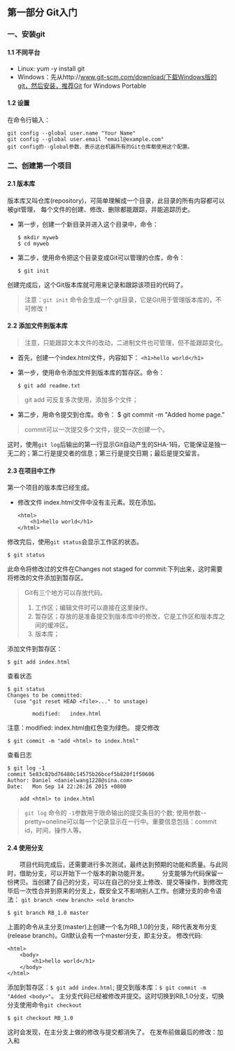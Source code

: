 ## 第一部分 Git入门
### 一、安装git
#### 1.1 不同平台
* Linux: yum -y install git
* Windows：先从http://www.git-scm.com/download/下载Windows版的git，然后安装，推荐Git for Windows Portable

#### 1.2 设置
在命令行输入：

    git config --global user.name "Your Name"
    git config --global user.email "email@example.com"
    git config的--global参数，表示这台机器所有的Git仓库都使用这个配置。
 
 
### 二、创建第一个项目
#### 2.1 版本库
版本库又叫仓库(repository)，可简单理解成一个目录，此目录的所有内容都可以被git管理，
每个文件的创建、修改、删除都能跟踪，并能追踪历史。
* 第一步，创建一个新目录并进入这个目录中，命令：

      $ mkdir myweb
      $ cd myweb
* 第二步，使用命令把这个目录变成Git可以管理的仓库，命令：

      $ git init
创建完成后，这个Git版本库就可用来记录和跟踪该项目的代码了。
> 注意：`git init` 命令会生成一个.git目录，它是Git用于管理版本库的，不可修改！
  
#### 2.2 添加文件到版本库
> 注意，只能跟踪文本文件的改动，二进制文件也可管理，但不能跟踪变化。

* 首先，创建一个index.html文件，内容如下：
  `<h1>hello world</h1>`
* 第一步，使用命令添加文件到版本库的暂存区。命令：

      $ git add readme.txt

> git add <file> 可反复多次使用，添加多个文件；

* 第二步，用命令提交到仓库。命令：
  $ git commit -m "Added home page."
> commit可以一次提交多个文件，提交一次创建一个。

这时，使用`git log`后输出的第一行显示Git自动产生的SHA-1码，它能保证是独一无二的；第二行是提交者的信息；第三行是提交日期；最后是提交留言。

#### 2.3 在项目中工作
第一个项目的版本库已经生成。
* 修改文件
index.html文件中没有<html>主元素。现在添加。

      <html>
          <h1>hello world</h1>
      </html>

修改完后，使用`git status`会显示工作区的状态。

    $ git status
此命令将修改过的文件在Changes not staged for commit:下列出来，这时需要将修改的文件添加到暂存区。
> Git有三个地方可以存放代码。
> 1. 工作区；编辑文件时可以直接在这里操作。
> 2. 暂存区；存放的是准备提交到版本库中的修改，它是工作区和版本库之间的缓冲区。
> 3. 版本库；

添加文件到暂存区：

    $ git add index.html
查看状态

    $ git status
    Changes to be committed:
      (use "git reset HEAD <file>..." to unstage)

            modified:   index.html

注意：modified:   index.html由红色变为绿色。
提交修改

    $ git commit -m "add <html> to index.html"
查看日志

    $ git log -1
    commit 5e83c82bd76480c14575b26bcef5b820f1f50606
    Author: Daniel <danielwang1228@sina.com>
    Date:   Mon Sep 14 22:26:26 2015 +0800

        add <html> to index.html

> `git log` 命令的 `-1`参数用于限命输出的提交条目的个数; 使用参数--pretty=oneline可以每一个记录显示在一行中。重要信息包括：commit id，时间，操作人等。

#### 2.4 使用分支
　　项目代码完成后，还需要进行多次测试，最终达到预期的功能和质量。与此同时，借助分支，可以开始下一个版本的新功能开发。
　　分支能够为代码保留一份拷贝。当创建了自己的分支，可以在自己的分支上修改、提交等操作，到修改完毕后一次性合并到原来的分支上，既安全又不影响别人工作。创建分支的命令语法：
    `git branch <new branch> <old branch>`

    $ git branch RB_1.0 master

上面的命令从主分支(master)上创建一个名为RB_1.0的分支，RB代表发布分支(release branch)。Git默认会有一个master分支，即主分支。
修改代码:

    <html>
        <body>
            <h1>hello world</h1>
        </body>
    </html>

添加到暂存区：`$ git add index.html`; 提交到版本库：`$ git commit -m "Added <body>"`。
主分支代码已经被修改并提交。这时切换到RB_1.0分支，切换分支使用命令`git checkout`

    $ git checkout RB_1.0
这时会发现，在主分支上做的修改与提交都消失了。
在发布前做最后的修改：加入<head>和<title>标签。

    <html>
        <head>
            <title>Home Page</title>
        </head>
        <body>
            <h1>hello world</h1>
        </body>
    </html>
添加暂存区：`$ git add index.html`; 提交到版本库：`$ git commit -m "release branch"`。
现在可以发布了，为此，要给这个版本打个标签。 

#### 2.5 处理发布
　　给Git中的文件打标签，意味着在版本库的历史中标记出特定的点，这样将来就比较容易找到相应版本的代码。现在打一个名为1.0的标签：

    $ git tag 1.0 RB_1.0
上面的命令作用是在RB_1.0分支上打上一个标签，名为1.0。这时可以使用不带参数的`git tag`命令查看标签:

    $ git tag
　　在给代码打过标签以，需要做一些整理工作。现在两条分支(master和RB_1.0)有不同的提交。创建RB_1.0以后，主分支用于版本2.0上新功能开发，现在要把RB_1.0分支上所做的修改合并到主分支上来。
　　使用变基命令`git rebase`可以实现这项工作。变基是把一条分支上的修改在另一条分支的末梢重现。
　　首先使用`git checkout`命令切回到主分支：

    $ git checkout master
　　使用命令`git rebase`，后面跟一个参数：希望变基到那条分支末梢的分支名称。

    $ git rebase RB_1.0
最后，使用`git branch -d`命令删除发布分支RB_1.0(由于在RB_1.0分支末梢打过标签，只要标签在，提交记录就都在）。

    $ git branch -d RB_1.0


## 第二部分 Git日常用法
### 三、添加与提交
#### 3.1 添加文件到暂存区

> 暂存的变更就是工作区中那些打算提交到版本库的变更。暂存操作将会更新Git的内部索引，该索引称为暂存区。
> 通过暂存区，可以设置哪些变更要提交到版本库，哪些暂时不提交。

命令：`git add`
功能：添加新文件和修改版本库中已有的文件到暂存区。
用法：`git add <file1> <file2> ...`
参数： 
* `-i` 启动交互命令提示符，这种方式可以交互暂存新文件，暂存对已有文件的修改，甚至只部分修改。
它会有几个选项可以选择。
>  1: status       2: update       3: revert       4: add untracked
>  5: patch        6: diff         7: quit         8: help
>  2 是添加文件到暂存区；3 是取消已暂存的修改；5 可以选择单个或多个文件，选择后会显示这些文件的当前内容与版本库中的差异。
* `-p` 直接进入补丁(patch)模式。

#### 3.2 提交到版本库
　　提交将变更添加到版本库的历史记录中，并为它们分配一个提交名称。
命令：`git commit`
功能：将暂存区的修改提交到版本库中。
参数：
* `-m` 本次提交的说明文字。可以传递多个`-m`。如果不带-m参数，Git会启动编辑器来编辑说明文件，用此方式时可以添加`-v`将要提交的内容与版本库中的比较结果添加到编辑器中。
* `-a` 把工作区中当前所有的修改直接提交到版本库中。注意：只会把已纳入版本库的文件提交到版本库，不会添加尚未被跟踪的文件。

#### 3.3 查看修改的内容
　　使用`git status` 和 `git diff`，查看工作区中做的修改。
1. 看到状态
命令：`git status`
功能：查看工作区的变动。
参数：
* `-s` 简短显示
* `-b` 查看分支信息

2. 查看文件改动
命令：`git diff`
功能：显示工作区、暂存区及版本库之间的差异。
参数：如果不带参数，将显示工作区与暂存区之间的区别。
* `--cached` 显示暂存区与版本库中的区别。
* `HEAD` 显示工作区、暂存区的与版本的差别。 `$ git diff HEAD`

#### 3.4 管理文件
##### 3.4.1 文件重命名与移动
命令：`git mv <原文件名称> <新文件名称>`
功能：使用原文件的内容来创建新文件，新文件保留原文件的历史修改记录，并删除原文件。
> 如果不使用git mv命也可以监测到文件移动 ，但会增加操作步骤：首先移动文件，然后`git add`添加新文件，最后`git rm`删除旧文件。

##### 3.4.2 忽略文件
　　将要忽略的文件名添加到`.gitignore`文件中。 支持通配符，如*.swp。这样，`git status`就不会显示文件名`.swp`结尾的文件了，取而代之的是一个新的`.gitignore`文件。

### 四、分支
#### 4.1 什么叫分支
　　实际工作中，要为许多任务设定优先级。如添加新功能、重构代码或修正Bug等，如果只使用一条版本来跟踪无法满足要求，因此需要创建和使用多条分支，多条分支可用来记录不同的版本记录。
　　使用分支时，最难确定的是何时创建分支，跟经验，至少下面这些情况可以创建分支：
* 试验性更改：比如尝试新的实现方式、算法等。
* 增加新功能：为每个新功能的开发创建新分支。完成该功能的开发后就可以合并回主分支。
* Bug修复：修复后合并回原来的代码中，这与使用分支开发新功能时的情形类似。
　　Git中，任何修改和都是在分支上完成的，默认有一个主分支(master)。可以将主分支重命名。

    $ git branch -m master newmaster

#### 4.2 创建新分支
* 创建分支
命令：`git branch <分支名>`
功能：创建指定名称的分支。

* 查看分支
命令:`git branch`
功能：以列表形式查看所有的分支。当前所在分支用`*`指示。

* 切换分支
命令：`git checkout <分支名>`
功能：切换分支。

* 创建并切换到新分支
命令：`git checkout -b <分支名> [基于的分支]`
功能：创建并切换到新分支

#### 5.3 合并分支
　　合并分支是把两条或多条分支合并到一起，有多种合并方法，这里介绍最主要的三种。
* 直接合并：把两条分支上的历史轨迹合并，交汇到一起。
* 压合合并：将一条分支上的若干个提交条目压合成一个提交条目，提交到另一条分支的末梢。
* 拣选合并：拣选另一条分支上的某个提交条目的改动带来当前分支上。

##### 5.3.1 直接合并
当想要把一条分支的全部历史提交合并到另一条分支上，可以采用这种方式。
主要命令：`git merge`
* 创建分支: 
      $ git checkout -b alternate
* 在alternate分支下创建news.html，并提交到版本库中。
      $ touch news.html
      $ git add news.html
      $ git commit -m "add news.html"
* 切换到合并操作的目标分支，在这里是主分支：
      $ git checkout master
      $ git merge alternate
这样，alternate分支上的修改就合并到主分支上了。
 
##### 5.3.2 压合合并
　　压合指的是Git将一条分支上的所有历史提交压合成一个提交，提交到另一个分支上，所以要小心使用。
　　在想开发一些试验性的新功能或修复Bug时，这种合并就很有用，因为此时所需要的并不是记录和跟踪每个试验性的提交，只是最后的成果。
* 创建分支(contact):
      $ git checkout -b contact master
* 添加文件contact.html，内容为email，并提交：
      $ echo "danielwang1228@gmail.com" >> contact.html
      $ git commit -m "add contact.html"
* 在contact.html文件内再增加一个email地址，并提交：
      $ echo "danielwang1228@sina.com" >> contact.html
      $ git commit -m "add secondary email" -a
现在，contact分支中有两个提交了，可以将这两个提交压合成主分支上的一个提交，步骤如下：
* 首先，切换到主分支上
      $ git checkout master
* 调用`git merge`并使用`--squash`参数，`--squash`参数是将另一条分支上的全部提交压合成当前分支上的一个提交：
      $ git merge --squash contact
* 合并成功后就会添加到当前工作区并暂存，现在将修改提交到主分支
      $ git commit -m "add contact page"

##### 5.3.3 拣选合并
　　拣先一个提交并将它添加到当前分支的末梢。
* 接着上一个示例，切换到contact分支
      $ git checkout contact
* 修改contact.html，如添加QQ号。
      $ echo "QQ:33134116" >> contact.html
* 添加到暂存区并提交
      $ git commit -m "add qq number" -a

根据提交名称(commit id)可以随时对它进行拣选操作，现在将它拣选合并到主分支上。步骤如下：
* 切换到主分支
      $ git checkout master
* 拣选出所需要的改动
      $ git cherry-pick 9871292
* 这时，Git就默认使用拣选出的提交创建新提交。

命令：`git cherry-pick`
功能：拣选一个或多个提交。
参数：`-n` 在创建提交前进行连续合并操作。

演示如下：
* 首先，使用`git 
* `命令恢复前面的修改，即删除主分区最后一个提交。
      $ git reset --hard HEAD^
* 使用`git cherry-pick`命令，并带-n参数：
      $ git cherry-pick -n 9871292
这时，Git没有立即提交，而是将改到添加到暂存区，等待提交；接着可以进行下一个拣选操作，一旦拣选完所有需要的提交，就可一并提交改动，并添加提交说明。
      $ git commit -m "add something" 

#### 5.4 冲突处理
　　如果在两条分支上编辑同一个文件，分别做了不同的修改，然后合并这两条分支时，Git不能自动合并，这时会发生冲突。冲突是发生在对不同分支上的同一文件的同一文本块以不同的方式修改，并试图合并的时候。

* 创建并切换分支 about
      $ git checkout -b about master
* 添加 "Nice to meet you"到about.html中后，提交到版本库
      $ echo "Nice to meet you" >> about.html
      $ git commit -m "add Nice to meet you" -a
* 再创建一个分支 about2，但不切换
      $ git branch about2 about
* 添加 "I like sweety food" 到 about.html中后，提交到版本库
      $ echo "I like sweety food" >> about.html
      $ git commit -m "add I like sweety food" -a
* 切换到about2分支
      $ git checkout about2
* 添加 "I don't like sweety food" 到 about.html中，提交到版本库
      $ echo "I don't like sweety food" >> about.html
      $ git commit -m "add I don't like sweety food" -a

* 到此为止，about.html的最后一行在about和about2分支上有不同的内容。这时候，切换到about分
支，然后将about2分支合并到about分支上。
      $ git checkout about
      $ git merge about2
这里会提示冲突(conflict)的行以及内容。
* 当出现冲突后，需要进行手工合并。对于简单的，只需手工编辑解决冲突即可，然后保存修改，暂存并提交。对于较复杂的合并，最后使用相应的工具。在命令行使用命令`git mergetool`，Git会启动一个合并工具(根据merge.tool的值)。解决了所有冲突后，添加到暂存区，提交。
      $ git add about.html
      $ git commit -m "merge from about2"

#### 5.6 删除分支
　　版本库分支过多会导致难以管理。
命令：`git branch -d <分支名>`
功能：删除指定名称的分支。
参数：`-D` 强制删除
> 只有当要删除的分支已经成功全并到当前分支时，删除分支的操作才会成功；如果确定不需要合并，可使用`-D`强制删除分支。

#### 5.7 分支重命名
命令：`git branch -m <旧分支名> <新分支名>`
功能：分支重命名。


### 五、Git历史记录
#### 5.1 查看Git日志
　　Git日志是按照时间倒序显示的，可以通过一些参数来过滤日志。
命令：`git log`
功能：查看Git日志
参数：
* -1 限制显示的日志条目数.
* --since 根据时间指定查找范围。例如：`git log --since="5 hours"`限制5小时内的提交。
* --before 指定时间之前的提交。例如：`git log --before="5 hours" -2`
--since与--before参数能识别"24 hours"、"1 minute", "2015-10-01"等格式。
* 用“最老版本...最新版本”进行指定范围(不包括起点，包括终点)。
例如：`git log 18f822e..0bb3dfb`，
> * `HEAD`为代表版本库里当前分支末梢的最新版本。
> * `^` 相当于回溯一个版本，即父版本。如`HEAD^`为当前分支末梢的前一个版本；`0bb3dfb^`为0bb3dfb的前一个版本。`^^`为回溯2个版本，`^^^`为三个。
> * `~N` 指回溯N个版本。如：`18f822e~1`指18f822e的上一个版本；`18f822e~5`指18f822e的向上第5个版本；`git log HEAD~10`
* --pretty 常用的取值为`oneline`。例如：`git log --pretty=oneline`

#### 5.2 查看版本之间的差异
命令：`git diff`
功能：查看Git版本之间的差异
参数：
* 无 查看的是工作区与版本库HEAD之间的差异。
* 版本名称 显示指定版本名称与工作区的差异。如：`git diff 18f822e`
* 标签名 
* `--stat <标签名/分支名/版本名称>` 得到变更统计数据。

#### 5.3 查找责任人及内容
命令：`git blame <文件名>`
功能：查看特定内容的历史信息，输出结果是内容块前附加前缀信息。
参数：
* `-L` 参数值可以为 `<N1>,<N2>` 指定范围。例如：`git blame -L 10,15 about.html`
* `-M` 检测在同一个文件内移动或复制的内容。
* `-C -C` 跟踪文件之间的复制。另加`-p` 参数会显示内容的具体变动。


#### 5.4 撤销修改
　　在Git中，所有的修改都是在本地进行的，只有推入到公共版本库才能共享，可以随意改写版本库中的历史记录，不会影响到别人。
　　而一旦推入到公共版本库，就不能随意修改相应在的历史了，因为推入变更以后又去修改历史记录，并且随后又推入不同的变量时，会给那些已经拿到了之前的变更的同事带来很大麻烦。

#### 5.4.1 增补提交
命令：`git commit -C <版本名称> --amend`
功能：将暂存区的修改增补到指定版本名称中。
参数：`--amend`

#### 5.4.2 提交回退
命令：`git revert <版本名称>`
功能：回退过去的提交。
参数：
* `-n` 回退的版本放入暂存区。提交的时候如要使用默认的留言，使用参数：`--no-edit`
> 提示，版本回退应该按照从新到旧的倒序来操作的，否则可能出现不必要的冲突。

#### 5.4.3 复位
命令：`git reset <版本名称>`
功能：复位版本库到一个特定版本的功能。暂存工作区中因复位产生的与版本库的差异，以便提交。如：`git reset --hard HEAD^`
参数：
* `--hard` 该选项会从版本库和工作区中同时删除提交，且不可恢复。慎用！

> `git revert`与`git reset`的区别：
> * `git revert`:回退某次提交，并重新提交，相当于代码恢复到修改前，但是服务器上有两次提交log；
> * `git reset`:回退某次提交，同时回退修改log，但是修改内容回退到本地暂存区，由用户确定丢弃（checkout）或者重新提交。


